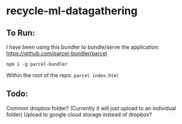 # recycle-ml-datagathering

## To Run: 

I have been using this bundler to bundle/serve the application: 
https://github.com/parcel-bundler/parcel

`npm i -g parcel-bundler` 

Within the root of the repo: 
`parcel index.html` 

## Todo: 

Common dropbox folder? (Currently it will just upload to an individual folder) 
Upload to google cloud storage instead of dropbox? 

